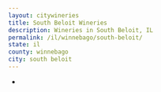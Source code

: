 ```yaml
---
layout: citywineries
title: South Beloit Wineries
description: Wineries in South Beloit, IL
permalink: /il/winnebago/south-beloit/
state: il
county: winnebago
city: south beloit
---
```

-
